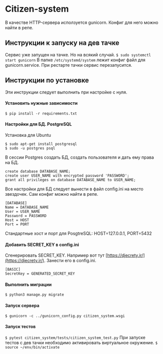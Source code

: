 # Citizen-system

 В качестве HTTP-сервера исползуется gunicorn. Конфиг для него можно найти в репе.
 
## Инструкции к запуску на дев тачке
Сервис уже запущен на тачке. Но на всякий случай.
`$ sudo systemctl start gunicorn`
В папке `/etc/systemd/system` лежит конфиг файл для gunicorn.service. При рестарте тачки сервис перезапусится.

## Инструкции по установке
Эти инструкции следует выполнить при настройке с нуля.
#### Установить нужные зависимости
`$ pip install -r requirements.txt`
#### Настройки для БД. PostgreSQL
 Установка для Ubuntu
```
$ sudo apt-get install postgresql
$ sudo -u postgres psql
```
В сессии Postgres создать БД, создать пользователя и дать ему права на БД.
```
create database DATABASE_NAME;
create user USER_NAME with encrypted password 'PASSWORD';
grant all privileges on database DATABASE_NAME to USER_NAME;
```
Все настройки для БД следует вынести в файл config.ini на место звездочек. Сам конфиг можно найти в репе. 
```
[DATABASE]
Name = DATABASE_NAME
User = USER_NAME
Password = PASSWORD
Host = HOST
Port = PORT
```
Стандартные хост и порт для PosgtreSQL: HOST=127.0.0.1, PORT=5432
#### Добавить SECRET_KEY в config.ini
Сгенерировать SECRET_KEY. Например вот тут [https://djecrety.ir/](https://djecrety.ir/).
Занести его в config.ini.
```
[BASIC]
SecretKey = GENERATED_SECRET_KEY
```
#### Выполнить миграции
`$ python3 manage.py migrate`
#### Запуск сервера
`$ gunicorn -c ../gunicorn_config.py citizen_system.wsgi`
#### Запуск тестов
`$ pytest citizen_system/tests/citizen_system_test.py`
При запуске тестов с дев тачки необходимо активировать виртуальное окружение.
`$ source ~/env/bin/activate`
